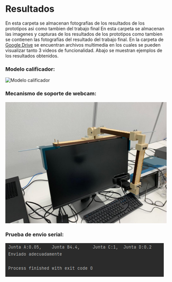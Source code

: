 # Resultados
En esta carpeta se almacenan fotografías de los resultados de los prototipos asi como tambien del trabajo final
En esta carpeta se almacenan las imagenes y capturas de los resultados de los prototipos como tambien se contienen las fotografías del resultado del trabajo final.
En la carpeta de [Google Drive](https://drive.google.com/drive/folders/1RPtuFDLAzQxeFY3Tzz4o4T5q7xQjW3tY?usp=sharing) se encuentran archivos multimedia en los cuales se pueden visualizar tanto 3 videos de funcionalidad.
Abajo se muestran ejemplos de los resultados obtenidos.
### Modelo calificador:
![Modelo calificador](desempeño_de_modelo_calificador_con_7_epochs.png)
### Mecanismo de soporte de webcam:
![Mecanismo sobre pantalla](Ensamble_brazo_mecanico.jpg)
### Prueba de envio serial:
![Envio serial](Pruebadeenvioserialcapturapython.png)
